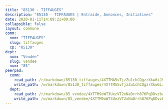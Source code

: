 ```yaml
---
title: "85130 - TIFFAUGES"
description: "85130 - TIFFAUGES | Entraide, Annonces, Initiatives"
date: 2020-01-11T14:09:21+09:00
collapsible: false
layout: commune
comm:
  nom: "TIFFAUGES"
  slug: tiffauges
  cp: "85130"
dept:
  nom: "Vendée"
  slug: vendee
  num: "85"
peerpad:
  comm:
    read_path: /r/markdown/85130_tiffauges/4XTTMA5vTjzZu1chCQgzrXkw6iJS3wAg2MQ3845NJQ7d6jpSs
    write_path: /w/markdown/85130_tiffauges/4XTTMA5vTjzZu1chCQgzrXkw6iJS3wAg2MQ3845NJQ7d6jpSs-K3TgUxpsWBrQjY9C9imHaa2PBCJZUDoMah2sujz2eiFJVKkSTCXG7D2WimehmZfVKAdBP3WyjAQERD1zKLLgQs75vsC7YKKX8BjC2fVN1TSqmnJ9TEzkeHvqcLWjbXyYP9GpDsCb
  dept:
    read_path: /r/markdown/85_vendee/4XTTM9oWT3UezVT2xNaDrrh876PqDDvzbaovSPP6P6ha63Ezk
    write_path: /w/markdown/85_vendee/4XTTM9oWT3UezVT2xNaDrrh876PqDDvzbaovSPP6P6ha63Ezk-K3TgTz4T2Ao5CxcmNgKRpi6DXEbSZWgvvZNdT7V4KiJycR1vvtGLxg5iYYYKajishdNzKNazAywn7vjwqtQs859ALiENaqFJQsULDwd4rYqVPy8n3JbNCeuPxinCnetCgcSuCcyv
---
```


